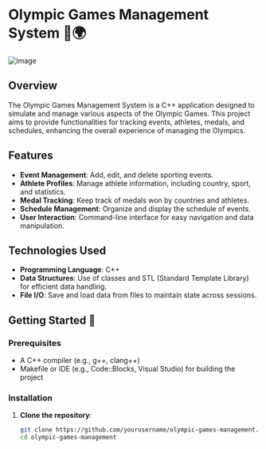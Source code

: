 # Olympic Games Management System 🏅🌍
![image](https://github.com/user-attachments/assets/96a90c12-2f66-4e2b-8083-391eb13c71c7)

## Overview

The Olympic Games Management System is a C++ application designed to simulate and manage various aspects of the Olympic Games. This project aims to provide functionalities for tracking events, athletes, medals, and schedules, enhancing the overall experience of managing the Olympics.

## Features

- **Event Management**: Add, edit, and delete sporting events.
- **Athlete Profiles**: Manage athlete information, including country, sport, and statistics.
- **Medal Tracking**: Keep track of medals won by countries and athletes.
- **Schedule Management**: Organize and display the schedule of events.
- **User Interaction**: Command-line interface for easy navigation and data manipulation.

## Technologies Used

- **Programming Language**: C++
- **Data Structures**: Use of classes and STL (Standard Template Library) for efficient data handling.
- **File I/O**: Save and load data from files to maintain state across sessions.

## Getting Started 🚀

### Prerequisites

- A C++ compiler (e.g., g++, clang++)
- Makefile or IDE (e.g., Code::Blocks, Visual Studio) for building the project

### Installation

1. **Clone the repository**:
   ```bash
   git clone https://github.com/yourusername/olympic-games-management.git
   cd olympic-games-management
